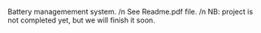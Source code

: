 Battery managemement system.
/n See Readme.pdf file.
/n NB: project is not completed yet, but we will finish it soon.
